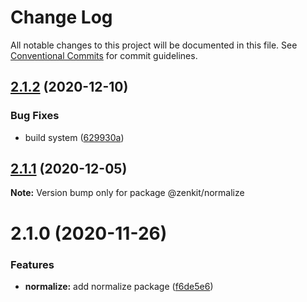 # Change Log

All notable changes to this project will be documented in this file.
See [Conventional Commits](https://conventionalcommits.org) for commit guidelines.

## [2.1.2](https://github.com/yarus-app/zenkit/compare/@zenkit/normalize@2.1.1...@zenkit/normalize@2.1.2) (2020-12-10)

### Bug Fixes

-   build system ([629930a](https://github.com/yarus-app/zenkit/commit/629930a08d77a120371526914173c7614b52c4ca))

## [2.1.1](https://github.com/yarus-app/zenkit/compare/@zenkit/normalize@2.1.0...@zenkit/normalize@2.1.1) (2020-12-05)

**Note:** Version bump only for package @zenkit/normalize

# 2.1.0 (2020-11-26)

### Features

-   **normalize:** add normalize package ([f6de5e6](https://github.com/yarus-app/zenkit/commit/f6de5e6348a48b2f932c979d43e5d57d0b29b05e))

